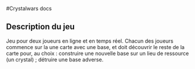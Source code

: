 #Crystalwars docs

## Description du jeu

Jeu pour deux joueurs en ligne et en temps réel. Chacun des joueurs commence sur la une carte avec une base, et doit découvrir le reste de la carte pour, au choix : construire une nouvelle base sur un lieu de ressource (un crystal) ; détruire une base adverse.

